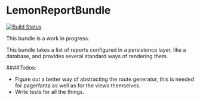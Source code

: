 LemonReportBundle
========================

[![Build Status](https://secure.travis-ci.org/stanlemon/report-bundle.png?branch=master)](http://travis-ci.org/stanlemon/report-bundle)

This bundle is a work in progress.

This bundle takes a list of reports configured in a persistence layer, like a database, and provides
several standard ways of rendering them.

####Todos:
- Figure out a better way of abstracting the route generator, this is needed for
  pagerfanta as well as for the views themselves.
- Write tests for all the things.
